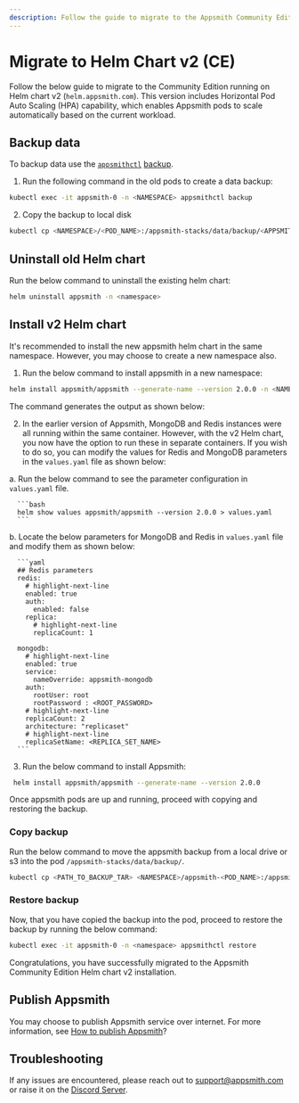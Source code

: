 ```yaml
---
description: Follow the guide to migrate to the Appsmith Community Edition running on Helm chart v2.
---
```


# Migrate to Helm Chart v2 (CE)
Follow the below guide to migrate to the Community Edition running on Helm chart v2 (`helm.appsmith.com`). This version includes Horizontal Pod Auto Scaling (HPA) capability, which enables Appsmith pods to scale automatically based on the current workload.

## Backup data
To backup data use the [`appsmithctl`](/getting-started/setup/instance-management/appsmithctl) [backup](/getting-started/setup/instance-management/appsmithctl#backup).

1. Run the following command in the old pods to create a data backup:

  ```bash
  kubectl exec -it appsmith-0 -n <NAMESPACE> appsmithctl backup
  ```
2. Copy the backup to local disk

  ```bash
  kubectl cp <NAMESPACE>/<POD_NAME>:/appsmith-stacks/data/backup/<APPSMITH_BACKUP_GENERATED_NAME>.tar.gz appsmith_backup.tar.gz
  ```


## Uninstall old Helm chart

Run the below command to uninstall the existing helm chart:

```bash
helm uninstall appsmith -n <namespace>
```

## Install v2 Helm chart
It's recommended to install the new appsmith helm chart in the same namespace. However, you may choose to create a new namespace also. 

1. Run the below command to install appsmith in a new namespace:

  ```bash
  helm install appsmith/appsmith --generate-name --version 2.0.0 -n <NAMESPACE_NAME> --create-namespace
  ```
  
  The command generates the output as shown below:

  <Highlighter highlighterClassName="commandOutput " htmlContent="NAME: appsmith-1669367715 <br/> LAST DEPLOYED: Fri Nov 25 14:45:17 2022 <br/> NAMESPACE: NAMESPACE_NAME <br/> STATUS: deployed <br/> REVISION: 1 <br/> TEST SUITE: None"></Highlighter>

2. In the earlier version of Appsmith, MongoDB and Redis instances were all running within the same container. However, with the v2 Helm chart, you now have the option to run these in separate containers. If you wish to do so, you can modify the values for Redis and MongoDB parameters in the `values.yaml` file as shown below:

  a. Run the below command to see the parameter configuration in `values.yaml` file.

      ```bash
      helm show values appsmith/appsmith --version 2.0.0 > values.yaml
      ```

  b. Locate the below parameters for MongoDB and Redis in `values.yaml` file and modify them as shown below:

      ```yaml
      ## Redis parameters
      redis:
        # highlight-next-line
        enabled: true
        auth:
          enabled: false
        replica:
          # highlight-next-line
          replicaCount: 1

      mongodb:
        # highlight-next-line
        enabled: true
        service:
          nameOverride: appsmith-mongodb
        auth:
          rootUser: root
          rootPassword : <ROOT_PASSWORD>
        # highlight-next-line  
        replicaCount: 2
        architecture: "replicaset"
        # highlight-next-line  
        replicaSetName: <REPLICA_SET_NAME>
      ```
3. Run the below command to install Appsmith:

  ```bash
   helm install appsmith/appsmith --generate-name --version 2.0.0 
  ```

Once appsmith pods are up and running, proceed with copying and restoring the backup.

### Copy backup

Run the below command to move the appsmith backup from a local drive or s3 into the pod `/appsmith-stacks/data/backup/`.

```bash
kubectl cp <PATH_TO_BACKUP_TAR> <NAMESPACE>/appsmith-<POD_NAME>:/appsmith-stacks/data/backup/ 
```

### Restore backup
Now, that you have copied the backup into the pod, proceed to restore the backup by running the below command:

```bash
kubectl exec -it appsmith-0 -n <namespace> appsmithctl restore
```

Congratulations, you have successfully migrated to the Appsmith Community Edition Helm chart v2 installation.

## Publish Appsmith
You may choose to publish Appsmith service over internet. For more information, see [How to publish Appsmith](/getting-started/setup/installation-guides/kubernetes#publish-appsmith)?

## Troubleshooting
If any issues are encountered, please reach out to [support@appsmith.com](mailto:support@appsmith.com) or raise it on the [Discord Server](https://discord.com/invite/rBTTVJp).